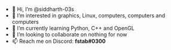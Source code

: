 - 👋 Hi, I’m @siddharth-03s
- 👀 I’m interested in graphics, Linux, computers, computers and computers
- 🌱 I’m currently learning Python, C++ and OpenGL
- 💞️ I’m looking to collaborate on nothing for now
- 📫 Reach me on Discord: **fstab#0300**
